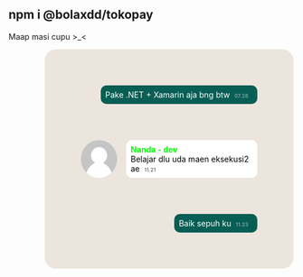 ## npm i @bolaxdd/tokopay

Maap masi cupu >_<

<div style="padding-left:4rem; padding-right: 4rem;">
    <div style="border-radius: 20px; display: block; width: 100%; background: #ece5dd; min-height: 5rem; padding: 2rem;">
        <div style="border-radius: 20px; display: flex; justify-content: flex-end; padding: 2rem;">
            <div style="background: #075e54; color: white; padding: 0.5rem; border-radius: 10px;">
                Pake .NET + Xamarin aja bng btw<span style="color: rgba(225, 225,225,0.5); font-weight: 700; font-size:9px; padding: 0.5rem;">07.28</span>
            </div>
        </div>
        <div style="border-radius: 20px; display: flex; justify-content: flex-start; padding: 2rem; gap: 1rem;">
            <img src="./public/assets/empty-photo.jpg" style="width: 4rem; height: auto; border-radius: 50%;" />
            <div style="background: white; color: black; padding: 0.5rem; border-radius: 10px">
                <div style="color: #00ff00; font-weight: 700;">Nanda - dev</div>
                Belajar dlu uda maen eksekusi2 ae<span style="color: rgba(0, 0, 0,0.5); font-weight: 700; font-size:9px; padding: 0.5rem;">11.21</span>
            </div>
        </div>
        <div style="border-radius: 20px; display: flex; justify-content: flex-end; padding: 2rem;">
            <div style="background: #075e54; color: white; padding: 0.5rem; border-radius: 10px;">
                Baik sepuh ku<span style="color: rgba(225, 225,225,0.5); font-weight: 700; font-size:9px; padding: 0.5rem;">11.23</span>
            </div>
        </div>
    </div>
</div>